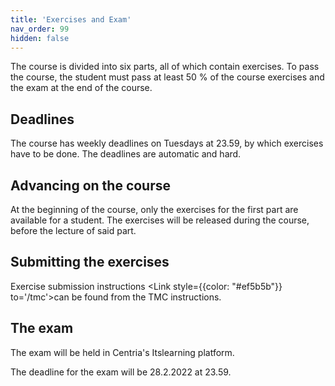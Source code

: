 ```yaml
---
title: 'Exercises and Exam'
nav_order: 99
hidden: false
---
```


The course is divided into six parts, all of which contain exercises. To pass the course, the student must pass at least 50 % of the course exercises and the exam at the end of the course.

## Deadlines

The course has weekly deadlines on Tuesdays at 23.59, by which exercises have to be done. The deadlines are automatic and hard.

## Advancing on the course

At the beginning of the course, only the exercises for the first part are available for a student. The exercises will be released during the course, before the lecture of said part.

## Submitting the exercises

Exercise submission instructions <Link style={{color: "#ef5b5b"}} to='/tmc'>can be found from the TMC instructions.</Link> 

## The exam

The exam will be held in Centria's Itslearning platform.

The deadline for the exam will be 28.2.2022 at 23.59.
